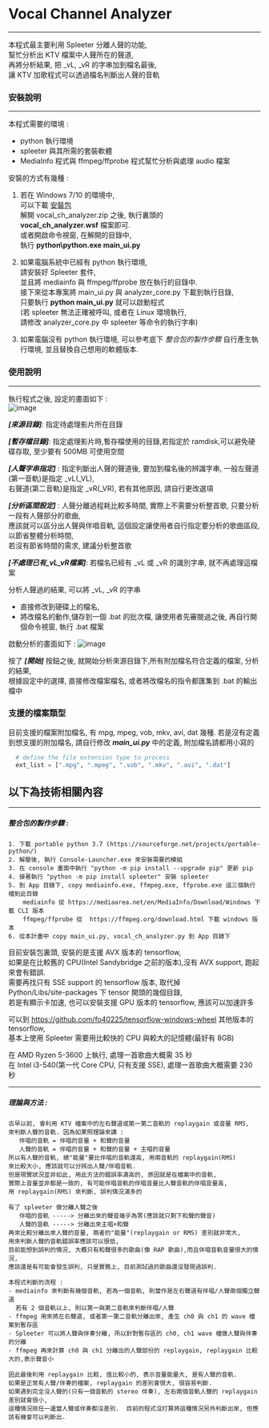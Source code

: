 # Vocal Channel Analyzer
------------------------------

本程式最主要利用 Spleeter 分離人聲的功能,  
幫忙分析出 KTV 檔案中人聲所在的聲道,  
再將分析結果, 把 _vL, _vR 的字串加到檔名最後,  
讓 KTV 加歌程式可以透過檔名判斷出人聲的音軌  


### 安裝說明
----------------------------

本程式需要的環境 :
- python 執行環境
- spleeter 與其所需的套裝軟體
- MediaInfo 程式與 ffmpeg/ffprobe 程式幫忙分析與處理 audio 檔案
    
安裝的方式有幾種 :
1. 若在 Windows 7/10 的環境中,  
  可以下載 [安裝包](https://github.com/ericpeng1968/Vocal-Channel-Analyzer/releases/download/v1.1.0/vocal_ch_analyzer.zip)       
  解開 vocal_ch_analyzer.zip 之後, 執行裏頭的  
  **vocal_ch_analyzer.wsf** 檔案即可.  
  或者開啟命令視窗, 在解開的目錄中,  
  執行 **python\python.exe main_ui.py**  
    
2. 如果電腦系統中已經有 python 執行環境,  
  請安裝好 Spleeter 套件,  
  並且將 mediainfo 與 ffmpeg/ffprobe 放在執行的目錄中.  
  接下來從本專案將 main_ui.py 與 analyzer_core.py 下載到執行目錄,  
  只要執行 **python main_ui.py** 就可以啟動程式  
  (若 spleeter 無法正確被呼叫, 或者在 Linux 環境執行,  
   請修改 analyzer_core.py 中 spleeter 等命令的執行字串)  
        
3. 如果電腦沒有 python 執行環境, 可以參考底下
   *整合包的製作步驟* 自行產生執行環境,
   並且替換自己想用的軟體版本.
   
### 使用說明
----------------------------

執行程式之後, 設定的畫面如下 :  
![image](https://github.com/ericpeng1968/Vocal-Channel-Analyzer/blob/master/screenshot-1.png)

***[來源目錄]***: 指定待處理影片所在目錄  

***[暫存檔目錄]***: 指定處理影片時,暫存檔使用的目錄,若指定於 ramdisk,可以避免硬碟存取, 至少要有 500MB 可使用空間  

***[人聲字串指定]*** : 指定判斷出人聲的聲道後, 要加到檔名後的辨識字串, 一般左聲道(第一音軌)是指定 _vL(_VL),   
                右聲道(第二音軌)是指定 _vR(_VR), 若有其他原因, 請自行更改選項   
                
***[分析區間設定]*** : 人聲分離過程耗比較多時間, 實際上不需要分析整首歌, 只要分析一段有人聲部分的歌曲,  
                應該就可以區分出人聲與伴唱音軌, 這個設定讓使用者自行指定要分析的歌曲區段, 以節省整體分析時間,  
                若沒有節省時間的需求, 建議分析整首歌
                
***[不處理已有_vL_vR檔案]***: 若檔名已經有 _vL 或 _vR 的識別字串, 就不再處理這檔案  

分析人聲過的結果, 可以將 _vL, _vR 的字串  
- 直接修改到硬碟上的檔名,   
- 將改檔名的動作,儲存到一個 .bat 的批次檔, 讓使用者先審閱過之後, 再自行開個命令視窗, 執行 .bat 檔案  

啟動分析的畫面如下 :
![image](https://github.com/ericpeng1968/Vocal-Channel-Analyzer/blob/master/screenshot-2.png)

按了 ***[開始]*** 按鈕之後, 就開始分析來源目錄下,所有附加檔名符合定義的檔案, 分析的結果,  
根據設定中的選擇, 直接修改檔案檔名, 或者將改檔名的指令都匯集到 .bat 的輸出檔中

### 支援的檔案類型
目前支援的檔案附加檔名, 有 mpg, mpeg, vob, mkv, avi, dat 幾種.
若是沒有定義到想支援的附加檔名, 請自行修改 ***main_ui.py*** 中的定義,
附加檔名請都用小寫的

```python
  # define the file extension type to process 
  ext_list = [".mpg", ".mpeg", ".vob", ".mkv", ".avi", ".dat"]
```

## 以下為技術相關內容
------------------------------------------
##### 整合包的製作步驟 :

    1. 下載 portable python 3.7 (https://sourceforge.net/projects/portable-python/)
    2. 解壓後, 執行 Console-Launcher.exe 來安裝需要的模組
    3. 在 console 畫面中執行 "python -m pip install --upgrade pip" 更新 pip
    4. 接著執行 "python -m pip install spleeter" 安裝 spleeter
    5. 到 App 目錄下, copy mediainfo.exe, ffmpeg.exe, ffprobe.exe 這三個執行檔到此目錄
        mediainfo 從 https://mediaarea.net/en/MediaInfo/Download/Windows 下載 CLI 版本
        ffmpeg/ffprobe 從  https://ffmpeg.org/download.html 下載 windows 版本
    6. 從本計畫中 copy main_ui.py, vocal_ch_analyzer.py 到 App 目錄下

目前安裝包裏頭, 安裝的是支援 AVX 版本的 tensorflow,  
如果是在比較舊的 CPU(Intel Sandybridge 之前的版本),沒有 AVX support, 跑起來會有錯誤.  
需要再找只有 SSE support 的 tensorflow 版本, 取代掉  
Python/Libs/site-packages 下 tensor 開頭的幾個目錄,  
若是有顯示卡加速, 也可以安裝支援 GPU 版本的 tensorflow, 應該可以加速許多  

可以到 https://github.com/fo40225/tensorflow-windows-wheel 其他版本的 tensorflow,  
基本上使用 Spleeter 需要用比較快的 CPU 與較大的記憶體(最好有 8GB)

在 AMD Ryzen 5-3600 上執行, 處理一首歌曲大概需 35 秒   
在 Intel i3-540(第一代 Core CPU, 只有支援 SSE), 處理一首歌曲大概需要 230 秒 

---------------------------------------
##### 理論與方法 :

    古早以前, 會利用 KTV 檔案中的左右聲道或第一第二音軌的 replaygain 或音量 RMS,
    來判斷人聲的音軌. 因為如果照理論來講 :
       伴唱的音軌 = 伴唱的音量 + 和聲的音量
       人聲的音軌 = 伴唱的音量 + 和聲的音量 + 主唱的音量
    所以有人聲的音軌, 總"能量"要比伴唱的音軌還高, 用兩音軌的 replaygain(RMS)
    來比較大小, 應該就可以分辨出人聲/伴唱音軌.
    但是現實狀況並非如此, 用此方法的錯誤率滿高的, 原因就是在檔案中的音軌,
    實際上音量並非都是一致的, 有可能伴唱音軌的伴唱音量比人聲音軌的伴唱音量高,  
    用 replaygain(RMS) 來判斷, 誤判情況滿多的
    
    有了 spleeter 做分離人聲之後
       伴唱的音軌 -----> 分離出來的聲音幾乎為零(應該就只剩下和聲的聲音)
       人聲的音軌 -----> 分離出來主唱+和聲
    再來比較分離出來人聲的音量, 兩者的"能量"(replaygain or RMS) 差別就非常大,
    用來判斷人聲的音軌錯誤率應該可以很低,
    目前能想到誤判的情況, 大概只有和聲很多的歌曲(像 RAP 歌曲),而且伴唱音軌音量很大的情況,
    應該還是有可能會發生誤判, 只是實務上, 目前測試過的歌曲還沒發現過誤判.

    本程式判斷的流程 :
    - mediainfo 來判斷有幾個音軌, 若為一個音軌, 則當作是左右聲道有伴唱/人聲兩個獨立聲道
      若有 2 個音軌以上, 則以第一與第二音軌來判斷伴唱/人聲
    - ffmpeg 用來將左右聲道, 或者第一第二音軌分離出來, 產生 ch0 與 ch1 的 wave 檔案到暫存區
    - Spleeter 可以將人聲與伴奏分離, 所以針對暫存區的 ch0, ch1 wave 檔做人聲與伴奏的分離
    - ffmpeg 再來計算 ch0 與 ch1 分離出的人聲部份的 replaygain, replaygain 比較大的,表示聲音小
    
    因此最後利用 replaygain 比較, 值比較小的, 表示音量能量大, 是有人聲的音軌.
    如果是正常有人聲/伴奏的檔案, replaygain 的差別會很大, 很容易判斷.
    如果遇到完全沒人聲的(只有一個音軌的 stereo 伴奏), 左右兩個音軌人聲的 replaygain 差別就會很小,
    這種情況挑任一邊當人聲或伴奏都沒差別.  目前的程式沒打算將這種情況另外判斷出來, 但應該有機會可以判斷出.
    
    
       
